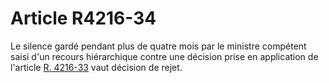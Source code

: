# Article R4216-34

  
Le silence gardé pendant plus de quatre mois par le ministre compétent saisi d'un recours hiérarchique contre une décision prise en application de l'article [R. 4216-33][1] vaut décision de rejet.

 [1]: /affichCodeArticle.do?cidTexte=LEGITEXT000006072050&idArticle=LEGIARTI000018488842&dateTexte=&categorieLien=cid